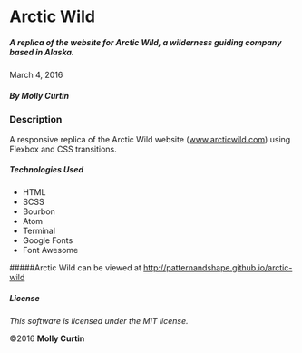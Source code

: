 # Arctic Wild

##### A replica of the website for Arctic Wild, a wilderness guiding company based in Alaska.

March 4, 2016

##### By Molly Curtin

### Description

A responsive replica of the Arctic Wild website (www.arcticwild.com) using Flexbox and CSS transitions.


##### Technologies Used

* HTML
* SCSS
* Bourbon
* Atom
* Terminal
* Google Fonts
* Font Awesome

#####Arctic Wild can be viewed at http://patternandshape.github.io/arctic-wild

##### License

*This software is licensed under the MIT license.*

&copy;2016 **Molly Curtin**
